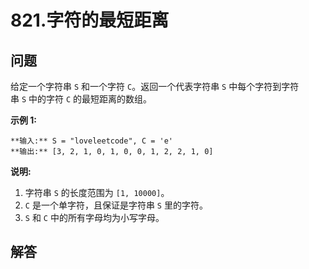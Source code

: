 # 821.字符的最短距离

## 问题

给定一个字符串 `S` 和一个字符 `C`。返回一个代表字符串 `S` 中每个字符到字符串 `S` 中的字符 `C` 的最短距离的数组。

**示例 1:**

```
**输入:** S = "loveleetcode", C = 'e'
**输出:** [3, 2, 1, 0, 1, 0, 0, 1, 2, 2, 1, 0]

```

**说明:**

1. 字符串 `S` 的长度范围为 `[1, 10000]`。
2. `C` 是一个单字符，且保证是字符串 `S` 里的字符。
3. `S` 和 `C` 中的所有字母均为小写字母。



## 解答


